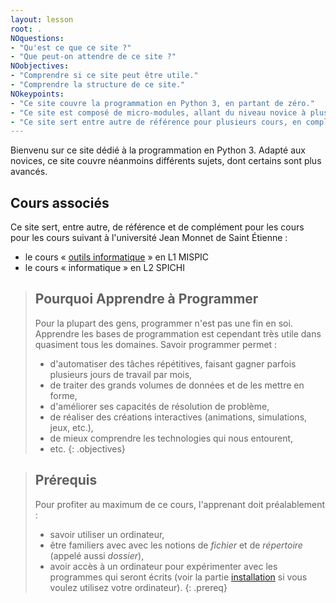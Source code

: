 ```yaml
---
layout: lesson
root: .
NOquestions:
- "Qu'est ce que ce site ?"
- "Que peut-on attendre de ce site ?"
NOobjectives:
- "Comprendre si ce site peut être utile."
- "Comprendre la structure de ce site."
NOkeypoints:
- "Ce site couvre la programmation en Python 3, en partant de zéro."
- "Ce site est composé de micro-modules, allant du niveau novice à plus avancé."
- "Ce site sert entre autre de référence pour plusieurs cours, en complément des démonstrations, travaux pratiques et projets."
---
```




Bienvenu sur ce site dédié à la programmation en Python 3.
Adapté aux novices, ce site couvre néanmoins différents sujets, dont certains sont plus avancés.


## Cours associés

Ce site sert, entre autre, de référence et de complément pour les cours pour les cours suivant à l'université Jean Monnet de Saint Étienne :

- le cours « [outils informatique](01-accueil) » en L1 MISPIC
- le cours « informatique » en L2 SPICHI

> ## Pourquoi Apprendre à Programmer
> Pour la plupart des gens, programmer n'est pas une fin en soi.
> Apprendre les bases de programmation est cependant très utile dans quasiment tous les domaines.
> Savoir programmer permet :
> - d'automatiser des tâches répétitives, faisant gagner parfois plusieurs jours de travail par mois,
> - de traiter des grands volumes de données et de les mettre en forme,
> - d'améliorer ses capacités de résolution de problème,
> - de réaliser des créations interactives (animations, simulations, jeux, etc.),
> - de mieux comprendre les technologies qui nous entourent,
> - etc.
{: .objectives}

> ## Prérequis
>
>  Pour profiter au maximum de ce cours, l'apprenant doit préalablement :
>  - savoir utiliser un ordinateur,
>  - être familiers avec avec les notions de *fichier* et de *répertoire* (appelé aussi *dossier*),
>  - avoir accès à un ordinateur pour expérimenter avec les programmes qui seront écrits (voir la partie [installation] si vous voulez utilisez votre ordinateur).
{: .prereq}


[installation]: ./installation/

